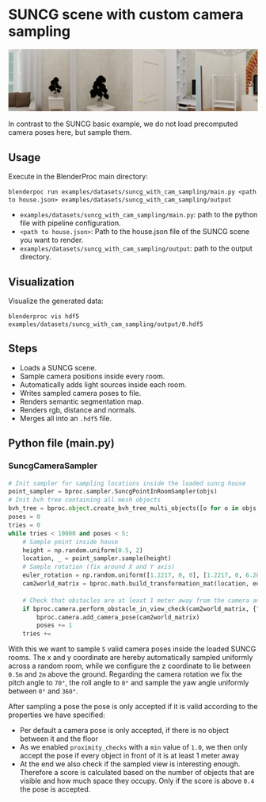 # SUNCG scene with custom camera sampling

![](../../../images/suncg_with_cam_sampling_output-summary.jpg)

In contrast to the SUNCG basic example, we do not load precomputed camera poses here, but sample them.

## Usage

Execute in the BlenderProc main directory:

```
blenderpoc run examples/datasets/suncg_with_cam_sampling/main.py <path to house.json> examples/datasets/suncg_with_cam_sampling/output
```

* `examples/datasets/suncg_with_cam_sampling/main.py`: path to the python file with pipeline configuration.
* `<path to house.json>`: Path to the house.json file of the SUNCG scene you want to render.
* `examples/datasets/suncg_with_cam_sampling/output`: path to the output directory.

## Visualization

Visualize the generated data:

```
blenderproc vis hdf5 examples/datasets/suncg_with_cam_sampling/output/0.hdf5
```

## Steps

* Loads a SUNCG scene.
* Sample camera positions inside every room.
* Automatically adds light sources inside each room.
* Writes sampled camera poses to file.
* Renders semantic segmentation map.
* Renders rgb, distance and normals.
* Merges all into an `.hdf5` file.

## Python file (main.py)

### SuncgCameraSampler

```python
# Init sampler for sampling locations inside the loaded suncg house
point_sampler = bproc.sampler.SuncgPointInRoomSampler(objs)
# Init bvh tree containing all mesh objects
bvh_tree = bproc.object.create_bvh_tree_multi_objects([o for o in objs if isinstance(o, bproc.types.MeshObject)])
poses = 0
tries = 0
while tries < 10000 and poses < 5:
    # Sample point inside house
    height = np.random.uniform(0.5, 2)
    location, _ = point_sampler.sample(height)
    # Sample rotation (fix around X and Y axis)
    euler_rotation = np.random.uniform([1.2217, 0, 0], [1.2217, 0, 6.283185307])
    cam2world_matrix = bproc.math.build_transformation_mat(location, euler_rotation)

    # Check that obstacles are at least 1 meter away from the camera and make sure the view interesting enough
    if bproc.camera.perform_obstacle_in_view_check(cam2world_matrix, {"min": 1.0}, bvh_tree) and bproc.camera.scene_coverage_score(cam2world_matrix) > 0.4:
        bproc.camera.add_camera_pose(cam2world_matrix)
        poses += 1
    tries += 
```

With this we want to sample `5` valid camera poses inside the loaded SUNCG rooms. 
The x and y coordinate are hereby automatically sampled uniformly across a random room, while we configure the z coordinate to lie between `0.5m` and `2m` above the ground.
Regarding the camera rotation we fix the pitch angle to `70°`, the roll angle to `0°` and sample the yaw angle uniformly between `0°` and `360°`. 

After sampling a pose the pose is only accepted if it is valid according to the properties we have specified:
  * Per default a camera pose is only accepted, if there is no object between it and the floor
  * As we enabled `proximity_checks` with a `min` value of `1.0`, we then only accept the pose if every object in front of it is at least 1 meter away
  * At the end we also check if the sampled view is interesting enough. Therefore a score is calculated based on the number of objects that are visible and how much space they occupy. Only if the score is above `0.4` the pose is accepted.
  
